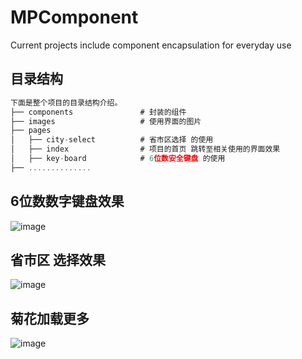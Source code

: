 # MPComponent
Current projects include component encapsulation for everyday use
## 目录结构 
```js
下面是整个项目的目录结构介绍。
├── components               # 封装的组件
├── images                   # 使用界面的图片
├── pages
│   ├── city-select          # 省市区选择 的使用
│   ├── index                # 项目的首页 跳转至相关使用的界面效果
│   ├── key-board            # 6位数安全键盘 的使用
├── ..............           
```
## 6位数数字键盘效果  
![image](https://upload-images.jianshu.io/upload_images/7465865-1485ded5d729692a.gif?imageMogr2/auto-orient/strip)
## 省市区 选择效果   
![image](https://upload-images.jianshu.io/upload_images/7465865-6d8febb833f8a1cd.gif?imageMogr2/auto-orient/strip)
## 菊花加载更多
![image](https://upload-images.jianshu.io/upload_images/7465865-30817c206665cdec.gif?imageMogr2/auto-orient/strip)

